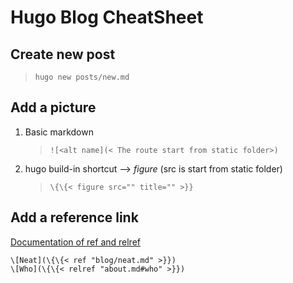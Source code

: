 # Hugo Blog CheatSheet


## Create new post

> `hugo new posts/new.md`

## Add a picture

1.  Basic markdown

    > `![<alt name](< The route start from static folder>)`

2.  hugo build-in shortcut --> _figure_ (src is start from static folder)
    > `\{\{< figure src="" title="" >}}`

## Add a reference link

[Documentation of ref and relref](https://gohugo.io/content-management/shortcodes#ref-and-relref)

```
\[Neat](\{\{< ref "blog/neat.md" >}})
\[Who](\{\{< relref "about.md#who" >}})
```


